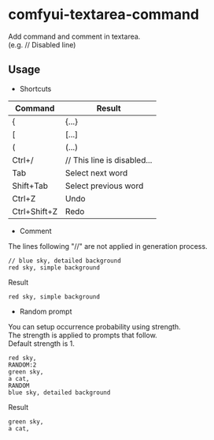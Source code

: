 # comfyui-textarea-command

Add command and comment in textarea.  
(e.g. // Disabled line)

## Usage  

- Shortcuts

| Command      | Result               |
|--------------|----------------------|
| \{            | \{...\}                |
| \[            | \[...\]                |
| \(            | \(...\)                |
| Ctrl+\/       | \/\/ This line is disabled... |
| Tab          | Select next word     |
| Shift+Tab    | Select previous word |
| Ctrl+Z       | Undo                 |
| Ctrl+Shift+Z | Redo                 |

- Comment

The lines following "//" are not applied in generation process.  

```
// blue sky, detailed background
red sky, simple background
```

Result

```
red sky, simple background
```

- Random prompt

You can setup occurrence probability using strength.  
The strength is applied to prompts that follow.  
Default strength is 1.  

```
red sky,
RANDOM:2
green sky, 
a cat,
RANDOM
blue sky, detailed background
```

Result  

```
green sky, 
a cat,
```